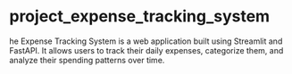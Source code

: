 # project_expense_tracking_system
 he Expense Tracking System is a web application built using Streamlit and FastAPI. It allows users to track their daily expenses, categorize them, and analyze their spending patterns over time.
